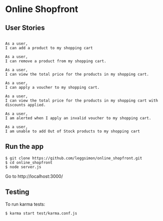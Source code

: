 # Online Shopfront

## User Stories

```

As a user,
I can add a product to my shopping cart

As a user,
I can remove a product from my shopping cart.

As a user,
I can view the total price for the products in my shopping cart.

As a user,
I can apply a voucher to my shopping cart.

As a user,
I can view the total price for the products in my shopping cart with discounts applied.

As a user,
I am alerted when I apply an invalid voucher to my shopping cart.

As a user,
I am unable to add Out of Stock products to my shopping cart

```

## Run the app

```
$ git clone https://github.com/leggsimon/online_shopfront.git
$ cd online_shopfront
$ node server.js
```

Go to http://localhost:3000/

## Testing

To run karma tests:
```
$ karma start test/karma.conf.js
```
